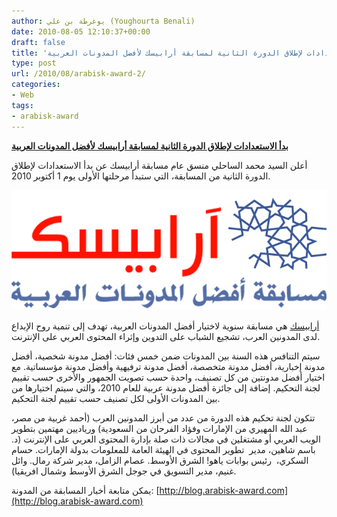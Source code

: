 ```yaml
---
author: يوغرطة بن علي (Youghourta Benali)
date: 2010-08-05 12:10:37+00:00
draft: false
title: 'بدأ الاستعدادات لإطلاق الدورة الثانية لمسابقة أرابيسك لأفضل المدونات العربية  '
type: post
url: /2010/08/arabisk-award-2/
categories:
- Web
tags:
- arabisk-award
---
```


**[بدأ الاستعدادات لإطلاق الدورة الثانية لمسابقة أرابيسك لأفضل المدونات العربية](https://www.it-scoop.com/2010/08/arabisk-award-2)**




أعلن السيد محمد الساحلي منسق عام مسابقة أرابيسك عن بدأ الاستعدادات لإطلاق الدورة الثانية من المسابقة، التي ستبدأ مرحلتها الأولى يوم 1 أكتوبر 2010.


[![](Arabisk-logo.png)
](https://www.it-scoop.com/2010/08/arabisk-award-2)

[أرابيسك](http://arabisk-award.com/) هي مسابقة سنوية لاختيار أفضل المدونات العربية، تهدف إلى تنمية روح الإبداع لدى المدونين العرب، تشجيع الشباب على التدوين وإثراء المحتوى العربي على الإنترنت.

سيتم التنافس هذه السنة بين المدونات ضمن خمس فئات: أفضل مدونة شخصية، أفضل مدونة إخبارية، أفضل مدونة متخصصة، أفضل مدونة ترفيهية وأفضل مدونة مؤسساتية. مع اختيار أفضل مدونتين من كل تصنيف، واحدة حسب تصويت الجمهور والأخرى حسب تقييم لجنة التحكيم. إضافة إلى جائزة أفضل مدونة عربية للعام 2010، والتي سيتم اختيارها من بين المدونات الأولى لكل تصنيف حسب تقييم لجنة التحكيم.

تتكون لجنة تحكيم هذه الدورة من عدد من أبرز المدونين العرب (أحمد غربية من مصر، عبد الله المهيري من الإمارات وفؤاد الفرحان من السعودية) ورياديين مهتمين بتطوير الويب العربي أو مشتغلين في مجالات ذات صلة بإدارة المحتوى العربي على الإنترنت (د. باسم شاهين، مدير  تطوير المحتوى في الهيئة العامة للمعلومات بدولة الإمارات. حسام السكري،  رئيس بوابات ياهو! الشرق الأوسط. عصام الزامل، مدير شركة رمال. وائل غنيم، مدير التسويق في جوجل الشرق الأوسط وشمال افريقيا).

يمكن متابعة أخبار المسابقة من المدونة: [http://blog.arabisk-award.com](http://blog.arabisk-award.com)
